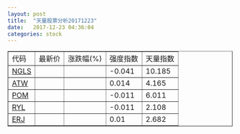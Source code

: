 ```yaml
---
layout: post
title:  "天量股票分析20171223"
date:   2017-12-23 04:36:04
categories: stock
---
```

<script type="text/javascript">
var stockList = []
stockList.push('gb_ngls');
stockList.push('gb_atw');
stockList.push('gb_pom');
stockList.push('gb_ryl');
stockList.push('gb_erj');
</script>

<table border="1">
 <tr>
  <td>代码</td>
  <td>最新价</td>
  <td>涨跌幅(%)</td>
 <td>强度指数</td>
 <td>天量指数</td>
</tr>
  <tr id="ngls"><td><a href="http://stock.finance.sina.com.cn/usstock/quotes/NGLS.html" target="_blank">NGLS</a></td><td></td><td></td><td>-0.041</td><td>10.185</td></tr>
  <tr id="atw"><td><a href="http://stock.finance.sina.com.cn/usstock/quotes/ATW.html" target="_blank">ATW</a></td><td></td><td></td><td>0.014</td><td>4.165</td></tr>
  <tr id="pom"><td><a href="http://stock.finance.sina.com.cn/usstock/quotes/POM.html" target="_blank">POM</a></td><td></td><td></td><td>-0.011</td><td>6.011</td></tr>
  <tr id="ryl"><td><a href="http://stock.finance.sina.com.cn/usstock/quotes/RYL.html" target="_blank">RYL</a></td><td></td><td></td><td>-0.011</td><td>2.108</td></tr>
  <tr id="erj"><td><a href="http://stock.finance.sina.com.cn/usstock/quotes/ERJ.html" target="_blank">ERJ</a></td><td></td><td></td><td>0.01</td><td>2.682</td></tr>
</table>
